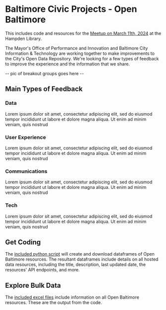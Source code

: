 # Baltimore Civic Projects - Open Baltimore

This includes code and resources for the [Meetup on March 11th, 2024](https://www.meetup.com/baltimore-civic-projectd/events/299357064/) at the Hampden Library.

The Mayor's Office of Performance and Innovation and Baltimore City Information & Technology are working together to make improvements to the City's Open Data Repository. We're looking for a few types of feedback to improve the experience and the information that we share. 


-- pic of breakout groups goes here --



## Main Types of Feedback


### Data

Lorem ipsum dolor sit amet, consectetur adipiscing elit, sed do eiusmod tempor incididunt ut labore et dolore magna aliqua. Ut enim ad minim veniam, quis nostrud

### User Experience

Lorem ipsum dolor sit amet, consectetur adipiscing elit, sed do eiusmod tempor incididunt ut labore et dolore magna aliqua. Ut enim ad minim veniam, quis nostrud

### Communications

Lorem ipsum dolor sit amet, consectetur adipiscing elit, sed do eiusmod tempor incididunt ut labore et dolore magna aliqua. Ut enim ad minim veniam, quis nostrud

### Tech

Lorem ipsum dolor sit amet, consectetur adipiscing elit, sed do eiusmod tempor incididunt ut labore et dolore magna aliqua. Ut enim ad minim veniam, quis nostrud

## Get Coding

The [included python script](https://github.com/city-of-baltimore/open_baltimore_baltimore-civic-project/blob/main/code/get_open_balt_inventory.py) will create and download dataframes of Open Baltimore resources. The resultant dataframes include details on all hosted data resources, including the title, description, last updated date, the resources' API endpoints, and more.

## Explore Bulk Data

The [included excel files](https://github.com/city-of-baltimore/open_baltimore_baltimore-civic-project/tree/main/data) include information on all Open Baltimore resources. These are the output from the code.
